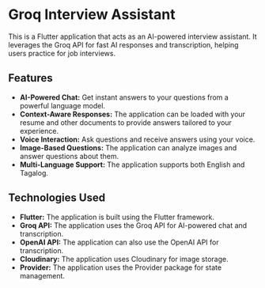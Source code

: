 # Groq Interview Assistant

This is a Flutter application that acts as an AI-powered interview assistant. It leverages the Groq API for fast AI responses and transcription, helping users practice for job interviews.

## Features

*   **AI-Powered Chat:** Get instant answers to your questions from a powerful language model.
*   **Context-Aware Responses:** The application can be loaded with your resume and other documents to provide answers tailored to your experience.
*   **Voice Interaction:** Ask questions and receive answers using your voice.
*   **Image-Based Questions:** The application can analyze images and answer questions about them.
*   **Multi-Language Support:** The application supports both English and Tagalog.

## Technologies Used

*   **Flutter:** The application is built using the Flutter framework.
*   **Groq API:** The application uses the Groq API for AI-powered chat and transcription.
*   **OpenAI API:** The application can also use the OpenAI API for transcription.
*   **Cloudinary:** The application uses Cloudinary for image storage.
*   **Provider:** The application uses the Provider package for state management.